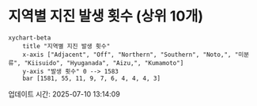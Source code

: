 # 지역별 지진 발생 횟수 (상위 10개)

```mermaid
xychart-beta
    title "지역별 지진 발생 횟수"
    x-axis ["Adjacent", "Off", "Northern", "Southern", "Noto,", "미분류", "Kiisuido", "Hyuganada", "Aizu,", "Kumamoto"]
    y-axis "발생 횟수" 0 --> 1583
    bar [1581, 55, 11, 9, 7, 6, 4, 4, 4, 3]
```

업데이트 시간: 2025-07-10 13:14:09
